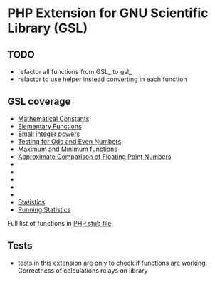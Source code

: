 # PHP Extension for GNU Scientific Library (GSL)

## TODO
* refactor all functions from GSL_ to gsl_
* refactor to use helper instead converting in each function

## GSL coverage
* [Mathematical Constants](https://www.gnu.org/software/gsl/doc/html/math.html#mathematical-constants)
* [Elementary Functions](https://www.gnu.org/software/gsl/doc/html/math.html#elementary-functions)
* [Small integer powers](https://www.gnu.org/software/gsl/doc/html/math.html#small-integer-powers)
* [Testing for Odd and Even Numbers](https://www.gnu.org/software/gsl/doc/html/math.html#testing-for-odd-and-even-numbers)
* [Maximum and Minimum functions](https://www.gnu.org/software/gsl/doc/html/math.html#maximum-and-minimum-functions)
* [Approximate Comparison of Floating Point Numbers](https://www.gnu.org/software/gsl/doc/html/math.html#approximate-comparison-of-floating-point-numbers)
* []()
* []()
* []()
* []()
* []()
* [Statistics](https://www.gnu.org/software/gsl/doc/html/statistics.html)
* [Running Statistics](https://www.gnu.org/software/gsl/doc/html/rstat.html)

Full list of functions in [PHP stub file](gslext.stub.php)

## Tests
* tests in this extension are only to check if functions are working. Correctness of calculations relays on library
